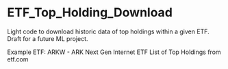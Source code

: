 # ETF_Top_Holding_Download
Light code to download historic data of top holdings within a given ETF. Draft for a future ML project.


Example ETF: ARKW - ARK Next Gen Internet ETF
List of Top Holdings from etf.com
